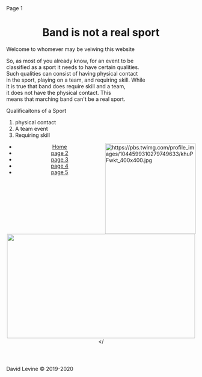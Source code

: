 <p>&nbsp;</p>
<p>Page 1</p>
<center>
<h1>Band is not a real sport</h1>
</center>
<p>Welcome to whomever may be veiwing this website </p>
<p>So, as most of you already know, for an event to be <br />classified as a sport it needs to have certain qualities. <br /> Such qualities can consist of having physical contact <br />in the sport, playing on a team, and requiring skill. While <br />it is true that band does require skill and a team, <br /> it does not have the physical contact. This <br />means that marching band can't be a real sport.</p>
<p>Qualificaitons of a Sport</p>
<ol>
<li>physical contact</li>
<li>A team event</li>
<li>Requiring skill</li>
</ol>
<p><img src="https://pbs.twimg.com/profile_images/1044599310279749633/khuPFwkt_400x400.jpg" alt="https://pbs.twimg.com/profile_images/1044599310279749633/khuPFwkt_400x400.jpg" width="241" height="241" align="right" /></p>
<center><header>
<div class=""><center></center>
<ul>
<li><a href="file:///C:/Users/dlevi/Desktop/APCSP/Pset-1a/page%201.html">Home</a></li>
<li><a href="file:///C:/Users/dlevi/Desktop/APCSP/Pset-1a/page2.html">page 2</a></li>
<li><a href="file:///C:/Users/dlevi/Desktop/APCSP/Pset-1a/page3.html">page 3</a></li>
<li><a href="#">page 4</a></li>
<li><a href="#">page 5</a></li>
</ul>
<img src="https://i.ytimg.com/vi/J8WD_VdnK-Q/maxresdefault.jpg" width="500" height="278" /> &lt;/</div>
</header></center><footer>David Levine &copy; 2019-2020</footer>
